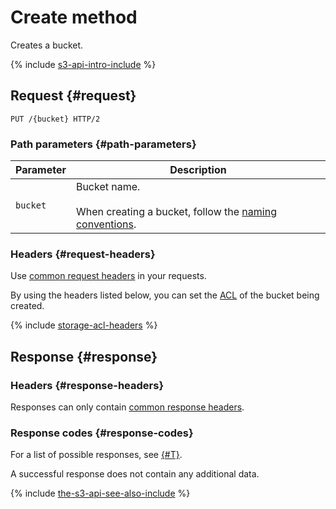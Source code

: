 # Create method

Creates a bucket.

{% include [s3-api-intro-include](../../../../_includes/storage/s3-api-intro-include.md) %}

## Request {#request}

```http
PUT /{bucket} HTTP/2
```

### Path parameters {#path-parameters}

Parameter | Description
----- | -----
`bucket` | Bucket name.<br/><br/>When creating a bucket, follow the [naming conventions](../../../concepts/bucket.md#naming).

### Headers {#request-headers}
Use [common request headers](../common-request-headers.md) in your requests.

By using the headers listed below, you can set the [ACL](../../../concepts/acl.md) of the bucket being created.

{% include [storage-acl-headers](../../../_includes_service/storage-acl-bucket-headers.md) %}

## Response {#response}

### Headers {#response-headers}

Responses can only contain [common response headers](../common-response-headers.md).

### Response codes {#response-codes}

For a list of possible responses, see [{#T}](../response-codes.md).

A successful response does not contain any additional data.

{% include [the-s3-api-see-also-include](../../../../_includes/storage/the-s3-api-see-also-include.md) %}